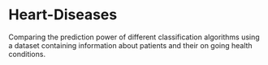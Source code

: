 # Heart-Diseases

Comparing the prediction power of different classification algorithms using a dataset containing information about patients and their on going health conditions. 

